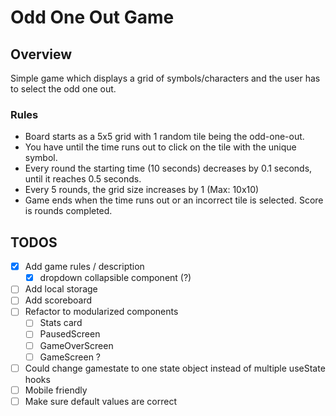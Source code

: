 # Odd One Out Game

## Overview

Simple game which displays a grid of symbols/characters and the user has to select the odd one out.

### Rules

- Board starts as a 5x5 grid with 1 random tile being the odd-one-out.
- You have until the time runs out to click on the tile with the unique symbol.
- Every round the starting time (10 seconds) decreases by 0.1 seconds, until it reaches 0.5 seconds.
- Every 5 rounds, the grid size increases by 1 (Max: 10x10)
- Game ends when the time runs out or an incorrect tile is selected. Score is rounds completed.

## TODOS

- [x] Add game rules / description
  - [x] dropdown collapsible component (?)
- [ ] Add local storage
- [ ] Add scoreboard
- [ ] Refactor to modularized components
  - [ ] Stats card
  - [ ] PausedScreen
  - [ ] GameOverScreen
  - [ ] GameScreen ?
- [ ] Could change gamestate to one state object instead of multiple useState hooks
- [ ] Mobile friendly
- [ ] Make sure default values are correct
